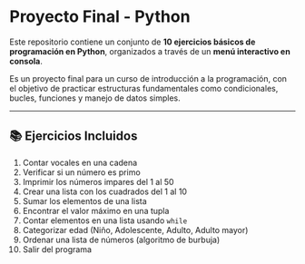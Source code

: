# Proyecto Final - Python

Este repositorio contiene un conjunto de **10 ejercicios básicos de programación en Python**, organizados a través de un **menú interactivo en consola**.

Es un proyecto final para un curso de introducción a la programación, con el objetivo de practicar estructuras fundamentales como condicionales, bucles, funciones y manejo de datos simples.

---

## 📚 Ejercicios Incluidos

1. Contar vocales en una cadena
2. Verificar si un número es primo
3. Imprimir los números impares del 1 al 50
4. Crear una lista con los cuadrados del 1 al 10
5. Sumar los elementos de una lista
6. Encontrar el valor máximo en una tupla
7. Contar elementos en una lista usando `while`
8. Categorizar edad (Niño, Adolescente, Adulto, Adulto mayor)
9. Ordenar una lista de números (algoritmo de burbuja)
10. Salir del programa
